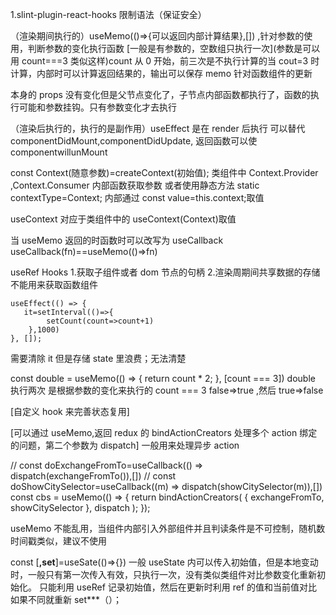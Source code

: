 1.slint-plugin-react-hooks 限制语法（保证安全）

（渲染期间执行的）useMemo(()=>{可以返回内部计算结果},[]) ,针对参数的使用，判断参数的变化执行函数 [一般是有参数的，空数组只执行一次](参数是可以用 count===3 类似这样)count 从 0 开始，前三次是不执行计算的当 cout=3 时计算，内部时可以计算返回结果的，输出可以保存
memo 针对函数组件的更新

本身的 props 没有变化但是父节点变化了，子节点内部函数都执行了，函数的执行可能和参数挂钩。只有参数变化才去执行

（渲染后执行的，执行的是副作用）useEffect 是在 render 后执行
可以替代 componentDidMount,componentDidUpdate,
返回函数可以使 componentwillunMount

const Context(随意参数)=createContext(初始值);
类组件中 Context.Provider ,Context.Consumer 内部函数获取参数
或者使用静态方法 static contextType=Context; 内部通过 const value=this.context;取值

useContext 对应于类组件中的
useContext(Context)取值

当 useMemo 返回的时函数时可以改写为 useCallback
useCallback(fn)==useMemo(()=>fn)

useRef Hooks 1.获取子组件或者 dom 节点的句柄 2.渲染周期间共享数据的存储
不能用来获取函数组件

    useEffect(() => {
       it=setInterval(()=>{
            setCount(count=>count+1)
        },1000)
    }, []);

需要清除 it 但是存储 state 里浪费；无法清楚

const double = useMemo(() => {
return count \* 2;
}, [count === 3])
double 执行两次 是根据参数的变化来执行的 count === 3 false=>true ,然后 true=>false

[自定义 hook 来完善状态复用]

[可以通过 useMemo,返回 redux 的 bindActionCreators 处理多个 action 绑定的问题，第二个参数为 dispatch]
一般用来处理异步 action

// const doExchangeFromTo=useCallback(() => dispatch(exchangeFromTo()),[])
// const doShowCitySelector=useCallback((m) => dispatch(showCitySelector(m)),[])
const cbs = useMemo(() => {
return bindActionCreators(
{
exchangeFromTo,
showCitySelector
},
dispatch
);
});

useMemo 不能乱用，当组件内部引入外部组件并且判读条件是不可控制，随机数时间戳类似，建议不使用

const [**,set**]=useSate(()=>{})
一般 useState 内可以传入初始值，但是本地变动时，一般只有第一次传入有效，只执行一次，没有类似类组件对比参数变化重新初始化。
只能利用 useRef 记录初始值，然后在更新时利用 ref 的值和当前值对比如果不同就重新 set\*\*\*（）；
